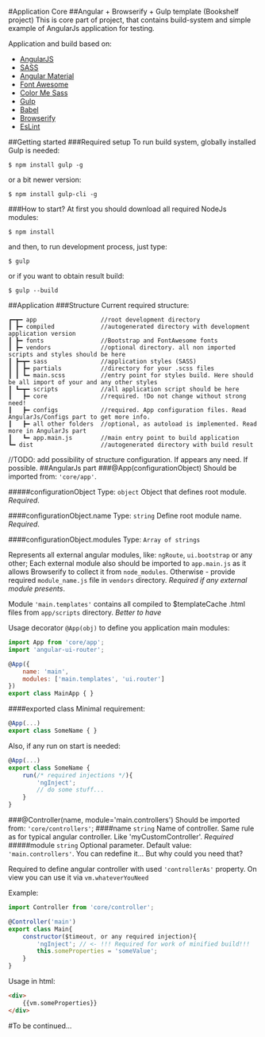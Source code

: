 #Application Core
##Angular + Browserify + Gulp template (Bookshelf project)
This is core part of project, that contains build-system and simple example of AngularJs application for testing.

Application and build based on:
* [AngularJS](http://angularjs.org/)
* [SASS](http://sass-lang.com/)
* [Angular Material](https://material.angularjs.org)
* [Font Awesome](http://fontawesome.io/icons/)
* [Color Me Sass](http://richbray.me/cms/)
* [Gulp](http://gulpjs.com/)
* [Babel](https://babeljs.io/)
* [Browserify](http://browserify.org/)
* [EsLint](http://eslint.org/)


##Getting started
###Required setup
To run build system, globally installed Gulp is needed:
```
$ npm install gulp -g
```
or a bit newer version:
```
$ npm install gulp-cli -g
```
###How to start?
At first you should download all required NodeJs modules:
```
$ npm install
```
and then, to run development process, just type:
```
$ gulp
```
or if you want to obtain result build:
```
$ gulp --build
```
##Application
###Structure
Current required structure:
```
┏━┳━ app                  //root development directory
┃ ┣━ compiled             //autogenerated directory with development application version
┃ ┣━ fonts                //Bootstrap and FontAwesome fonts
┃ ┣━ vendors              //optional directory. all non imported scripts and styles should be here
┃ ┣━┳━ sass               //application styles (SASS)
┃ ┃ ┣━ partials           //directory for your .scss files
┃ ┃ ┗━ main.scss          //entry point for styles build. Here should be all import of your and any other styles
┃ ┗━┳━ scripts            //all application script should be here
┃   ┣━ core               //required. !Do not change without strong need!
┃   ┣━ configs            //required. App configuration files. Read AngularJs/Configs part to get more info.
┃   ┣━ all other folders  //optional, as autoload is implemented. Read more in AngularJs part
┃   ┗━ app.main.js        //main entry point to build application
┗━ dist                   //autogenerated directory with build result
```
//TODO: add possibility of structure configuration. If appears any need. If possible.
##AngularJs part
###@App(configurationObject)
Should be imported from: `'core/app'`.

#####configurationObject
Type: `object`
Object that defines root module. *Required*.

####configurationObject.name
Type: `string`
Define root module name. *Required*.

####configurationObject.modules
Type: `Array of strings`

Represents all external angular modules, like: `ngRoute`, `ui.bootstrap` or any other; Each external module also should be imported to `app.main.js` as it allows Browserify to collect it from `node_modules`. Otherwise - provide required `module_name.js` file in `vendors` directory. *Required if any external module presents*.

Module `'main.templates'` contains all compiled to $templateCache .html files from `app/scripts` directory. *Better to have*

Usage decorator `@App(obj)` to define you application main modules:
```js
import App from 'core/app';
import 'angular-ui-router';

@App({
    name: 'main',
    modules: ['main.templates', 'ui.router']
})
export class MainApp { }
```

####exported class
Minimal requirement:
```js
@App(...)
export class SomeName { }
```

Also, if any run on start is needed:
```js
@App(...)
export class SomeName {
    run(/* required injections */){
        'ngInject';
        // do some stuff...
    }
}
```

###@Controller(name, module='main.controllers')
Should be imported from: `'core/controllers'`;
####name
`string`
Name of controller. Same rule as for typical angular controller. Like 'myCustomController'. *Required*
#####module
`string`
Optional parameter. Default value: `'main.controllers'`.
You can redefine it... But why could you need that?

Required to define angular controller with used `'controllerAs'` property.
On view you can use it via `vm.whateverYouNeed`

Example:
```js
import Controller from 'core/controller';

@Controller('main')
export class Main{
    constructor($timeout, or any required injection){
        'ngInject'; // <- !!! Required for work of minified build!!!
        this.someProperties = 'someValue';
    }
}
```
Usage in html:
```html
<div>
    {{vm.someProperties}}
</div>
```

#To be continued...
